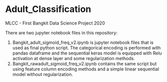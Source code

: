 # Adult_Classification
MLCC - First Bangkit Data Science Project 2020


There are two jupyter notebook files in this repository:

1. Bangkit_adult_sigmoid_freq_v2.ipynb is jupyter notebook files that is used as final python script. The categorical encoding is performed with pandas dataframe and the sequential keras model is equipped with Relu activation at dense layer and some regularization methods.
2. Bangkit_rawadult_sigmoid_freq_v2.ipynb contains the same script but using feature column encoding methods and a simple linear sequential model without regularization.
